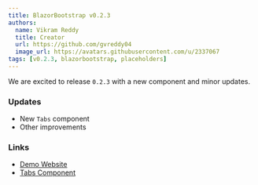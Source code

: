 ```yaml
---
title: BlazorBootstrap v0.2.3
authors:
  name: Vikram Reddy
  title: Creator
  url: https://github.com/gvreddy04
  image_url: https://avatars.githubusercontent.com/u/2337067
tags: [v0.2.3, blazorbootstrap, placeholders]
---
```


We are excited to release `0.2.3` with a new component and minor updates.

<!--truncate-->

### Updates

- New `Tabs` component
- Other improvements

### Links

- [Demo Website](https://demos.getblazorbootstrap.com/)
- [Tabs Component](https://demos.getblazorbootstrap.com/tabs)